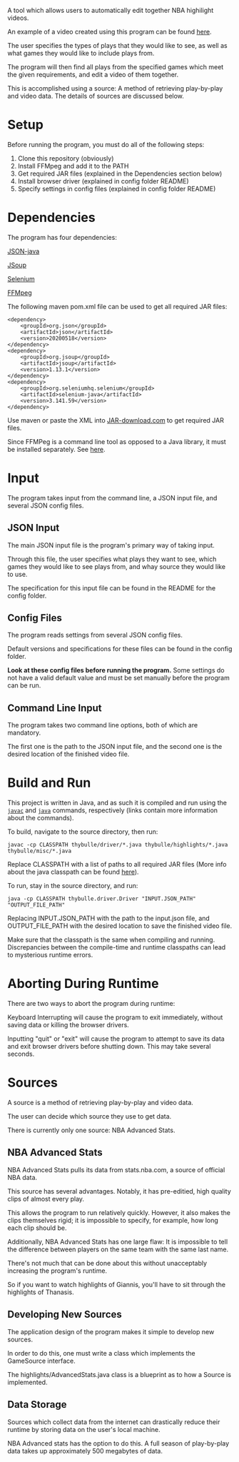 A tool which allows users to automatically edit together NBA highilight videos.

An example of a video created using this program can be found [here](https://youtu.be/udCukXcvWbo).

The user specifies the types of plays that they would like to see, as well as what games they would like to include plays from.

The program will then find all plays from the specified games which meet the given requirements, and edit a video of them together.

This is accomplished using a source: A method of retrieving play-by-play and video data. The details of sources are discussed below.

# Setup
Before running the program, you must do all of the following steps:

1. Clone this repository (obviously)
2. Install FFMpeg and add it to the PATH
3. Get required JAR files (explained in the Dependencies section below)
4. Install browser driver (explained in config folder README)
5. Specify settings in config files (explained in config folder README)

# Dependencies
The program has four dependencies:

[JSON-java](https://github.com/stleary/JSON-java)

[JSoup](https://github.com/jhy/jsoup)

[Selenium](https://github.com/SeleniumHQ/selenium)

[FFMpeg](https://github.com/ffmpeg/ffmpeg)

The following maven pom.xml file can be used to get all required JAR files:

```
<dependency>
    <groupId>org.json</groupId>
    <artifactId>json</artifactId>
    <version>20200518</version>
</dependency>
<dependency>
    <groupId>org.jsoup</groupId>
    <artifactId>jsoup</artifactId>
    <version>1.13.1</version>
</dependency>
<dependency>
    <groupId>org.seleniumhq.selenium</groupId>
    <artifactId>selenium-java</artifactId>
    <version>3.141.59</version>
</dependency>
```
Use maven or paste the XML into [JAR-download.com](https://jar-download.com/online-maven-download-tool.php) to get required JAR files.

Since FFMPeg is a command line tool as opposed to a Java library, it must be installed separately. See [here](https://www.ffmpeg.org/download.html).

# Input
The program takes input from the command line, a JSON input file, and several JSON config files.

## JSON Input
The main JSON input file is the program's primary way of taking input.

Through this file, the user specifies what plays they want to see, which games they would like to see plays from, and whay source they would like to use.

The specification for this input file can be found in the README for the config folder.

## Config Files
The program reads settings from several JSON config files.

Default versions and specifications for these files can be found in the config folder.

**Look at these config files before running the program.** Some settings do not have a valid default value and must be set manually before the program can be run.

## Command Line Input
The program takes two command line options, both of which are mandatory.

The first one is the path to the JSON input file, and the second one is the desired location of the finished video file.

# Build and Run
This project is written in Java, and as such it is compiled and run using the [`javac`](https://docs.oracle.com/en/java/javase/13/docs/specs/man/javac.html) and [`java`](https://docs.oracle.com/en/java/javase/13/docs/specs/man/java.html) commands, respectively (links contain more information about the commands).

To build, navigate to the source directory, then run:
```
javac -cp CLASSPATH thybulle/driver/*.java thybulle/highlights/*.java thybulle/misc/*.java
```

Replace CLASSPATH with a list of paths to all required JAR files (More info about the java classpath can be found [here](https://stackoverflow.com/questions/2396493/what-is-a-classpath-and-how-do-i-set-it?lq=1)).

To run, stay in the source directory, and run:
```
java -cp CLASSPATH thybulle.driver.Driver "INPUT.JSON_PATH" "OUTPUT_FILE_PATH"
```

Replacing INPUT.JSON_PATH with the path to the input.json file, and OUTPUT_FILE_PATH with the desired location to save the finished video file.

Make sure that the classpath is the same when compiling and running. Discrepancies between the compile-time and runtime classpaths can lead to mysterious runtime errors.

# Aborting During Runtime
There are two ways to abort the program during runtime:

Keyboard Interrupting will cause the program to exit immediately, without saving data or killing the browser drivers.

Inputting "quit" or "exit" will cause the program to attempt to save its data and exit browser drivers before shutting down. This may take several seconds.

# Sources
A source is a method of retrieving play-by-play and video data.

The user can decide which source they use to get data.

There is currently only one source: NBA Advanced Stats.

## NBA Advanced Stats
NBA Advanced Stats pulls its data from stats.nba.com, a source of official NBA data.

This source has several advantages. Notably, it has pre-editied, high quality clips of almost every play.

This allows the program to run relatively quickly. However, it also makes the clips themselves rigid; it is impossible to specify, for example, how long each clip should be.

Additionally, NBA Advanced Stats has one large flaw: It is impossible to tell the difference between players on the same team with the same last name.

There's not much that can be done about this without unacceptably increasing the program's runtime.

So if you want to watch highlights of Giannis, you'll have to sit through the highlights of Thanasis.

## Developing New Sources

The application design of the program makes it simple to develop new sources.

In order to do this, one must write a class which implements the GameSource interface.

The highlights/AdvancedStats.java class is a blueprint as to how a Source is implemented. 

## Data Storage
Sources which collect data from the internet can drastically reduce their runtime by storing data on the user's local machine.

NBA Advanced stats has the option to do this. A full season of play-by-play data takes up approximately 500 megabytes of data.
